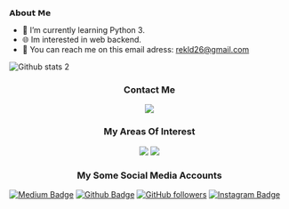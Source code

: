 𝗔𝗯𝗼𝘂𝘁 𝗠𝗲
- 🌱 I’m currently learning Python 3.
- 🌐 Im interested in web backend.
- 📩 You can reach me on this email adress: rekld26@gmail.com  


![Github stats 2](https://github-readme-stats.vercel.app/api?username=dolpsoft&show_icons=true&theme=radical)
<h3 align='center'>Contact Me</h3>
<p align='center'>
  <a href='mailto:rekld26@gmail.com'> <img src="https://img.shields.io/badge/Gmail-D14836?style=for-the-badge&logo=gmail&logoColor=white"/></a>
</p>

<h3 align='center'>My Areas Of Interest</h3>
<p align='center'>
  
<img src ="https://img.shields.io/badge/python-%2314354C.svg?style=for-the-badge&logo=python&logoColor=white"/>
  
<img src="https://img.shields.io/static/v1?label=&message=backend&style=for-the-badge&color=purple"/>
</p>

<h3 align='center'>My Some Social Media Accounts</h3>
<p align='center'>  

[![Medium Badge](https://img.shields.io/badge/-Medium-757575?style=flat-quare&labelColor=757575&logo=Medium&logoColor=white&link=link)](https://medium.com/@dolpsoft)
[![Github Badge](https://img.shields.io/badge/-Github-000?style=quare&labelColor=000&logo=Github&logoColor=white&link=link)](https://github.com/dolpsoft) 
[![GitHub followers](https://img.shields.io/github/followers/dolpsoft.svg?style=social&label=Follow&maxAge=2592000)](https://github.com/dolpsoft?tab=followers)
[![Instagram Badge](https://img.shields.io/badge/-Instagram-C13584?style=flat-quare&labelColor=C13584&logo=instagram&logoColor=white&link=link)](link) 
<!---
dolpsoft/dolpsoft is a ✨ special ✨ repository because its `README.md` (this file) appears on your GitHub profile.
You can click the Preview link to take a look at your changes.
--->
